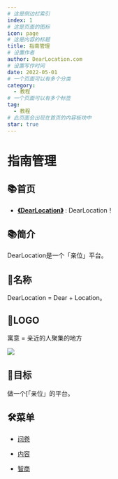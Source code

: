 ```yaml
---
# 这是侧边栏索引
index: 1
# 这是页面的图标
icon: page
# 这是内容的标题
title: 指南管理
# 设置作者
author: DearLocation.com
# 设置写作时间
date: 2022-05-01
# 一个页面可以有多个分类
category:
  - 教程
# 一个页面可以有多个标签
tag:
  - 教程
# 此页面会出现在首页的内容板块中
star: true
---
```

# 指南管理

## 📚首页

- **[《DearLocation》](../README.md)** : DearLocation！

## 📚简介
DearLocation是一个「亲位」平台。

## 🎁名称

DearLocation = Dear + Location。

## 🎁LOGO

寓意 = 亲近的人聚集的地方

![](https://dearlocation.com/dearlocation.jpg)

## 🍺目标

做一个[「亲位」的平台。


## 🛠菜单

- [问卷](/survey/README.md)

- [内容](/posts/README.md)

- [智商](/iq/README.md)

